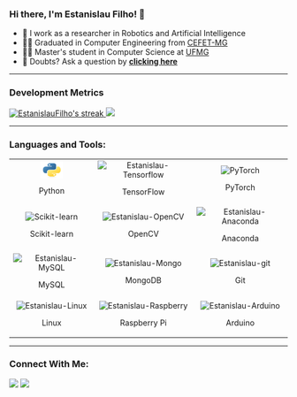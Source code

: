### Hi there, I'm Estanislau Filho! 👋



- 🔭 I work as a researcher in Robotics and Artificial Intelligence
- :man_student: Graduated in Computer Engineering from [CEFET-MG](https://www.cefetmg.br/)
- :man_scientist: Master's student in Computer Science at [UFMG](https://ufmg.br/)
- 💬 Doubts? Ask a question by [**clicking here**](https://github.com/EstanislauFilho/EstanislauFilho/issues)

***

### Development Metrics

<picture>
<a href="https://github.com/EstanislauFilho/github-readme-streak-stats">
    <img width="49%" title="🔥 Get streak stats for your profile at git.io/streak-stats" alt="EstanislauFilho's streak" src="https://github-readme-streak-stats.herokuapp.com/?user=EstanislauFilho&theme=black-ice&hide_border=true&stroke=0000&background=060A0CD0"/>
</a>
</picture>

<picture>
<source 
  srcset="https://github-readme-stats.vercel.app/api?username=EstanislauFilho&show_icons=true&theme=dark"
/>
<source
  srcset="https://github-readme-stats.vercel.app/api?username=anuraghazra&show_icons=true"
/>
<img width="49%" src="https://github-readme-stats.vercel.app/api?username=anuraghazra&show_icons=true" />
</picture>

***

### Languages and Tools:
<table>
  <tr>
    <td style="text-align: center;">
      <img align="center" alt="Estanislau-Python" height="30" width="40" src="https://raw.githubusercontent.com/devicons/devicon/master/icons/python/python-original.svg">
      <p>Python</p>
    </td>
    <td style="text-align: center;">
      <img align="center" alt="Estanislau-Tensorflow" height="30" width="40" src="https://cdn.jsdelivr.net/gh/devicons/devicon/icons/tensorflow/tensorflow-original.svg">
      <p>TensorFlow</p>
    </td>
    <td style="text-align: center;">
      <img align="center" alt="PyTorch" height="30" width="40" src="https://cdn.jsdelivr.net/gh/devicons/devicon/icons/pytorch/pytorch-original.svg">
      <p>PyTorch</p>
    </td>
  </tr>
  <tr>
    <td style="text-align: center;">
      <img align="center" alt="Scikit-learn" height="30" width="40" src="https://upload.wikimedia.org/wikipedia/commons/0/05/Scikit_learn_logo_small.svg">
      <p>Scikit-learn</p>
    </td>
    <td style="text-align: center;">
      <img align="center" alt="Estanislau-OpenCV" height="30" width="40" src="https://cdn.jsdelivr.net/gh/devicons/devicon/icons/opencv/opencv-original-wordmark.svg">
      <p>OpenCV</p>
    </td>
    <td style="text-align: center;">
      <img align="center" alt="Estanislau-Anaconda" height="30" width="40" src="https://cdn.jsdelivr.net/gh/devicons/devicon/icons/anaconda/anaconda-original.svg">
      <p>Anaconda</p>
    </td>
  </tr>
  <tr>
    <td style="text-align: center;">
      <img align="center" alt="Estanislau-MySQL" height="30" width="40" src="https://cdn.jsdelivr.net/gh/devicons/devicon/icons/mysql/mysql-original-wordmark.svg">
      <p>MySQL</p>
    </td>
    <td style="text-align: center;">
      <img align="center" alt="Estanislau-Mongo" height="30" width="40" src="https://cdn.jsdelivr.net/gh/devicons/devicon/icons/mongodb/mongodb-original-wordmark.svg">
      <p>MongoDB</p>
    </td>
    <td style="text-align: center;">
      <img align="center" alt="Estanislau-git" height="30" width="40" src="https://cdn.jsdelivr.net/gh/devicons/devicon/icons/git/git-original-wordmark.svg">
      <p>Git</p>
    </td>
  </tr>
  <tr>
    <td style="text-align: center;">
      <img align="center" alt="Estanislau-Linux" height="30" width="40" src="https://cdn.jsdelivr.net/gh/devicons/devicon/icons/linux/linux-original.svg">
      <p>Linux</p>
    </td>
    <td style="text-align: center;">
      <img align="center" alt="Estanislau-Raspberry" height="30" width="40" src="https://cdn.jsdelivr.net/gh/devicons/devicon/icons/raspberrypi/raspberrypi-original.svg">
      <p>Raspberry Pi</p>
    </td>
    <td style="text-align: center;">
      <img align="center" alt="Estanislau-Arduino" height="30" width="40" src="https://cdn.jsdelivr.net/gh/devicons/devicon/icons/arduino/arduino-original-wordmark.svg">
      <p>Arduino</p>
    </td>
  </tr>
</table>


          


***

### Connect With Me:
<div> 
  <a href="https://www.linkedin.com/in/estanislau-sena-filho/" target="_blank"><img src="https://img.shields.io/badge/-LinkedIn-%230077B5?style=for-the-badge&logo=linkedin&logoColor=white" target="_blank"></a> 
  <a href="estanislau.sena@gmail.com" target="_blank"><img src="https://img.shields.io/badge/Gmail-D14836?style=for-the-badge&logo=gmail&logoColor=white"></a> 
</div>


